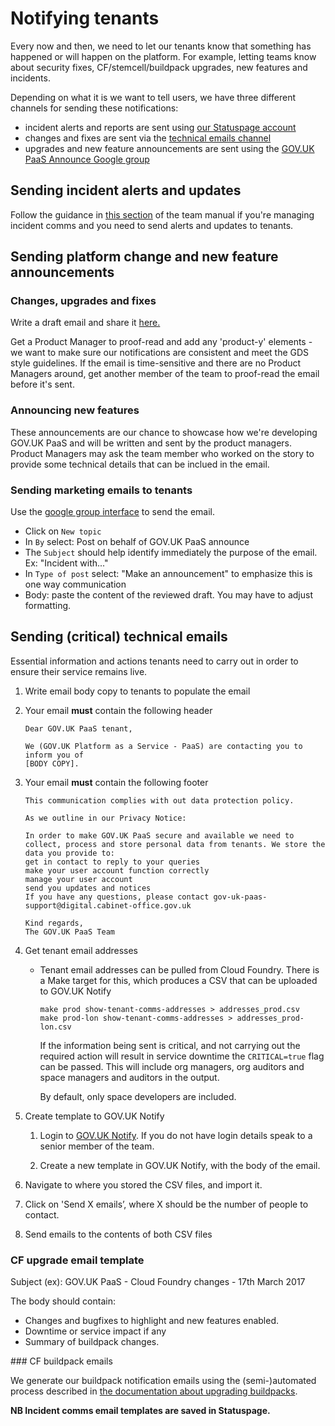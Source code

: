 # Notifying tenants

Every now and then, we need to let our tenants know that something has happened or will happen on the platform. For example, letting teams know about security fixes, CF/stemcell/buildpack upgrades, new features and incidents.

Depending on what it is we want to tell users, we have three different channels for sending these notifications:

* incident alerts and reports are sent using [our Statuspage account](https://manage.statuspage.io/pages/h4wt7brwsqr0)
* changes and fixes are sent via the [technical emails channel](#sending-critical-technical-emails)
* upgrades and new feature announcements are sent using the [GOV.UK PaaS Announce Google group](https://groups.google.com/a/digital.cabinet-office.gov.uk/forum/?hl=en#!forum/gov-uk-paas-announce)

## Sending incident alerts and updates

Follow the guidance in [this section](/incident_management/incident_process/#incident-comms-lead) of the team manual if you're managing incident comms and you need to send alerts and updates to tenants.

## Sending platform change and new feature announcements

### Changes, upgrades and fixes

Write a draft email and share it [here.](https://drive.google.com/drive/folders/1M5G-joG3tORfJ5kXj368Ib8rEKau2vFq)

Get a Product Manager to proof-read and add any 'product-y' elements - we want to make sure our notifications are consistent and meet the GDS style guidelines. If the email is time-sensitive and there are no Product Managers around, get another member of the team to proof-read the email before it's sent.

### Announcing new features

These announcements are our chance to showcase how we're developing GOV.UK PaaS and will be written and sent by the product managers. Product Managers may ask the team member who worked on the story to provide some technical details that can be inclued in the email.


### Sending marketing emails to tenants

Use the [google group interface] to send the email.

* Click on `New topic`
* In `By` select: Post on behalf of GOV.UK PaaS announce
* The `Subject` should help identify immediately the purpose of the email.
Ex: "Incident with..."
* In `Type of post` select: "Make an announcement" to emphasize this is
one way communication
* Body: paste the content of the reviewed draft. You may have to adjust formatting.

## Sending (critical) technical emails
Essential information and actions tenants need to carry out in order to ensure their service remains live.

1. Write email body copy to tenants to populate the email

1. Your email **must** contain the following header

    ```
    Dear GOV.UK PaaS tenant,
	  
    We (GOV.UK Platform as a Service - PaaS) are contacting you to inform you of 
    [BODY COPY].
    ```

1. Your email **must** contain the following footer
	  
    ```
    This communication complies with out data protection policy.
	  
    As we outline in our Privacy Notice: 
	  
    In order to make GOV.UK PaaS secure and available we need to collect, process and store personal data from tenants. We store the data you provide to:
    get in contact to reply to your queries
    make your user account function correctly
    manage your user account
    send you updates and notices
    If you have any questions, please contact gov-uk-paas-support@digital.cabinet-office.gov.uk
	  
    Kind regards,
    The GOV.UK PaaS Team
    ```
	
1. Get tenant email addresses
	* Tenant email addresses can be pulled from Cloud Foundry. There is a Make target for this, which produces a CSV that can be uploaded to GOV.UK Notify

		```
		make prod show-tenant-comms-addresses > addresses_prod.csv
		make prod-lon show-tenant-comms-addresses > addresses_prod-lon.csv
		```
		
	 	If the information being sent is critical, and not carrying out the required action will result in service downtime
		the `CRITICAL=true` flag can be passed. This will include org managers, org auditors and space 
		managers and auditors in the output.
		
		By default, only space developers are included.
		
1. Create template to GOV.UK Notify
	1. Login to [GOV.UK Notify](https://www.notifications.service.gov.uk/sign-in). If you do not have login details speak to a senior member of the team.
    
	1. Create a new template in GOV.UK Notify, with the body of the email.
    
1. Navigate to where you stored the CSV files, and import it.
    
1. Click on 'Send X emails’, where X should be the number of people to contact.
	
1. Send emails to the contents of both CSV files

### CF upgrade email template

<a id="cf-upgrade"></a>

Subject (ex): GOV.UK PaaS - Cloud Foundry changes - 17th March 2017

The body should contain:

 - Changes and bugfixes to highlight and new features enabled.
 - Downtime or service impact if any
 - Summary of buildpack changes.

### CF buildpack emails

We generate our buildpack notification emails using the (semi-)automated
process described in [the documentation about upgrading
buildpacks](/guides/upgrading_CF,_bosh_and_stemcells/#buildpacks).

**NB Incident comms email templates are saved in Statuspage.**

[google group interface]: https://groups.google.com/a/digital.cabinet-office.gov.uk/forum/?hl=en#!forum/gov-uk-paas-announce
